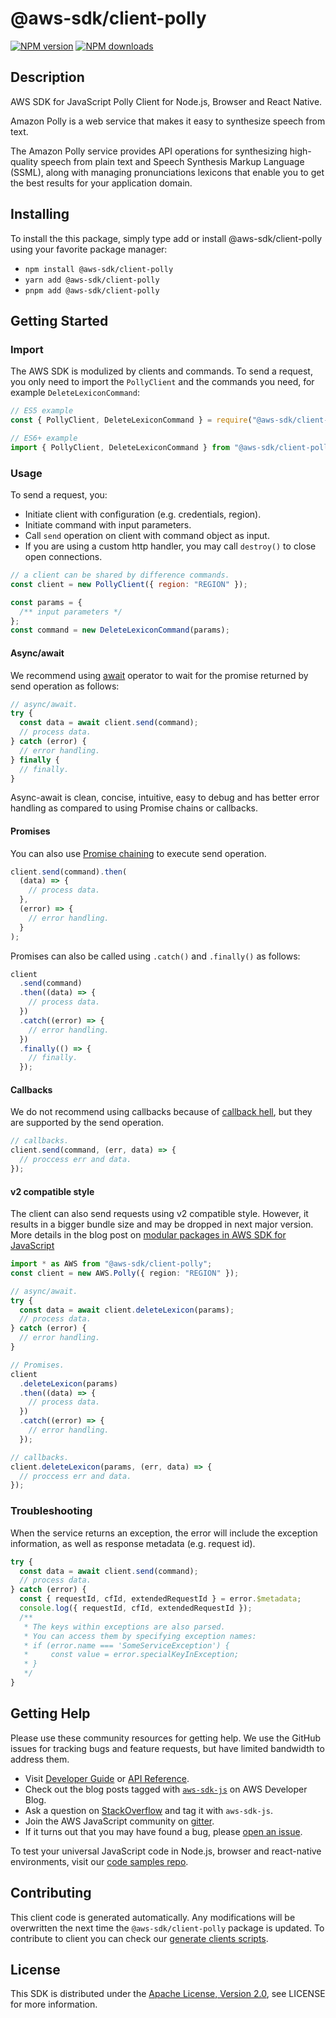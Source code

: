 # @aws-sdk/client-polly

[![NPM version](https://img.shields.io/npm/v/@aws-sdk/client-polly/latest.svg)](https://www.npmjs.com/package/@aws-sdk/client-polly)
[![NPM downloads](https://img.shields.io/npm/dm/@aws-sdk/client-polly.svg)](https://www.npmjs.com/package/@aws-sdk/client-polly)

## Description

AWS SDK for JavaScript Polly Client for Node.js, Browser and React Native.

<p>Amazon Polly is a web service that makes it easy to synthesize speech from
text.</p>
<p>The Amazon Polly service provides API operations for synthesizing high-quality speech
from plain text and Speech Synthesis Markup Language (SSML), along with managing
pronunciations lexicons that enable you to get the best results for your application
domain.</p>

## Installing

To install the this package, simply type add or install @aws-sdk/client-polly
using your favorite package manager:

- `npm install @aws-sdk/client-polly`
- `yarn add @aws-sdk/client-polly`
- `pnpm add @aws-sdk/client-polly`

## Getting Started

### Import

The AWS SDK is modulized by clients and commands.
To send a request, you only need to import the `PollyClient` and
the commands you need, for example `DeleteLexiconCommand`:

```js
// ES5 example
const { PollyClient, DeleteLexiconCommand } = require("@aws-sdk/client-polly");
```

```ts
// ES6+ example
import { PollyClient, DeleteLexiconCommand } from "@aws-sdk/client-polly";
```

### Usage

To send a request, you:

- Initiate client with configuration (e.g. credentials, region).
- Initiate command with input parameters.
- Call `send` operation on client with command object as input.
- If you are using a custom http handler, you may call `destroy()` to close open connections.

```js
// a client can be shared by difference commands.
const client = new PollyClient({ region: "REGION" });

const params = {
  /** input parameters */
};
const command = new DeleteLexiconCommand(params);
```

#### Async/await

We recommend using [await](https://developer.mozilla.org/en-US/docs/Web/JavaScript/Reference/Operators/await)
operator to wait for the promise returned by send operation as follows:

```js
// async/await.
try {
  const data = await client.send(command);
  // process data.
} catch (error) {
  // error handling.
} finally {
  // finally.
}
```

Async-await is clean, concise, intuitive, easy to debug and has better error handling
as compared to using Promise chains or callbacks.

#### Promises

You can also use [Promise chaining](https://developer.mozilla.org/en-US/docs/Web/JavaScript/Guide/Using_promises#chaining)
to execute send operation.

```js
client.send(command).then(
  (data) => {
    // process data.
  },
  (error) => {
    // error handling.
  }
);
```

Promises can also be called using `.catch()` and `.finally()` as follows:

```js
client
  .send(command)
  .then((data) => {
    // process data.
  })
  .catch((error) => {
    // error handling.
  })
  .finally(() => {
    // finally.
  });
```

#### Callbacks

We do not recommend using callbacks because of [callback hell](http://callbackhell.com/),
but they are supported by the send operation.

```js
// callbacks.
client.send(command, (err, data) => {
  // proccess err and data.
});
```

#### v2 compatible style

The client can also send requests using v2 compatible style.
However, it results in a bigger bundle size and may be dropped in next major version. More details in the blog post
on [modular packages in AWS SDK for JavaScript](https://aws.amazon.com/blogs/developer/modular-packages-in-aws-sdk-for-javascript/)

```ts
import * as AWS from "@aws-sdk/client-polly";
const client = new AWS.Polly({ region: "REGION" });

// async/await.
try {
  const data = await client.deleteLexicon(params);
  // process data.
} catch (error) {
  // error handling.
}

// Promises.
client
  .deleteLexicon(params)
  .then((data) => {
    // process data.
  })
  .catch((error) => {
    // error handling.
  });

// callbacks.
client.deleteLexicon(params, (err, data) => {
  // proccess err and data.
});
```

### Troubleshooting

When the service returns an exception, the error will include the exception information,
as well as response metadata (e.g. request id).

```js
try {
  const data = await client.send(command);
  // process data.
} catch (error) {
  const { requestId, cfId, extendedRequestId } = error.$metadata;
  console.log({ requestId, cfId, extendedRequestId });
  /**
   * The keys within exceptions are also parsed.
   * You can access them by specifying exception names:
   * if (error.name === 'SomeServiceException') {
   *     const value = error.specialKeyInException;
   * }
   */
}
```

## Getting Help

Please use these community resources for getting help.
We use the GitHub issues for tracking bugs and feature requests, but have limited bandwidth to address them.

- Visit [Developer Guide](https://docs.aws.amazon.com/sdk-for-javascript/v3/developer-guide/welcome.html)
  or [API Reference](https://docs.aws.amazon.com/AWSJavaScriptSDK/v3/latest/index.html).
- Check out the blog posts tagged with [`aws-sdk-js`](https://aws.amazon.com/blogs/developer/tag/aws-sdk-js/)
  on AWS Developer Blog.
- Ask a question on [StackOverflow](https://stackoverflow.com/questions/tagged/aws-sdk-js) and tag it with `aws-sdk-js`.
- Join the AWS JavaScript community on [gitter](https://gitter.im/aws/aws-sdk-js-v3).
- If it turns out that you may have found a bug, please [open an issue](https://github.com/aws/aws-sdk-js-v3/issues/new/choose).

To test your universal JavaScript code in Node.js, browser and react-native environments,
visit our [code samples repo](https://github.com/aws-samples/aws-sdk-js-tests).

## Contributing

This client code is generated automatically. Any modifications will be overwritten the next time the `@aws-sdk/client-polly` package is updated.
To contribute to client you can check our [generate clients scripts](https://github.com/aws/aws-sdk-js-v3/tree/main/scripts/generate-clients).

## License

This SDK is distributed under the
[Apache License, Version 2.0](http://www.apache.org/licenses/LICENSE-2.0),
see LICENSE for more information.
